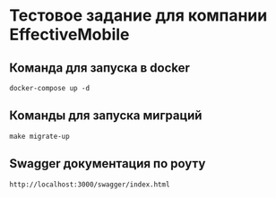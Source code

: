 # Тестовое задание для компании EffectiveMobile
## Команда для запуска в docker
```
docker-compose up -d
```
## Команды для запуска миграций
```
make migrate-up
```
## Swagger документация по роуту
```
http://localhost:3000/swagger/index.html
```
